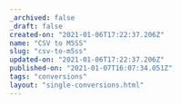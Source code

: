 ```yaml
---
_archived: false
_draft: false
created-on: "2021-01-06T17:22:37.206Z"
name: "CSV to M5SS"
slug: "csv-to-m5ss"
updated-on: "2021-01-06T17:22:37.206Z"
published-on: "2021-01-07T16:07:34.051Z"
tags: "conversions"
layout: "single-conversions.html"
---
```



